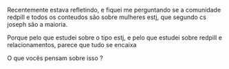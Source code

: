 Recentemente estava refletindo, e fiquei me perguntando se a comunidade redpill e todos os conteudos são sobre mulheres estj, que segundo cs joseph são a maioria. 

Porque pelo que estudei sobre o tipo estj, e pelo que estudei sobre redpill e relacionamentos, parece que tudo se encaixa 

O que vocês pensam sobre isso ? 

